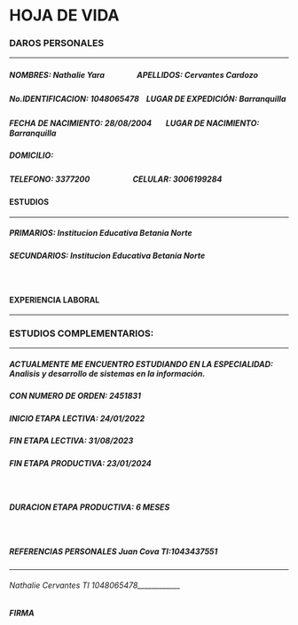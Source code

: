 # **HOJA DE VIDA**

### **DAROS PERSONALES**
---
##### NOMBRES: Nathalie Yara ㅤㅤㅤㅤ APELLIDOS: Cervantes Cardozo
##### No.IDENTIFICACION: 1048065478ㅤLUGAR DE EXPEDICIÓN: Barranquilla
##### FECHA DE NACIMIENTO: 28/08/2004ㅤㅤLUGAR DE NACIMIENTO: Barranquilla
##### DOMICILIO:
##### TELEFONO: 3377200ㅤㅤㅤㅤㅤㅤCELULAR: 3006199284
#### **ESTUDIOS**
____
##### PRIMARIOS: Institucion Educativa Betania Norte
##### SECUNDARIOS: Institucion Educativa Betania Norte
ㅤㅤ
#### **EXPERIENCIA LABORAL**
____
### **ESTUDIOS COMPLEMENTARIOS:**
___
##### ACTUALMENTE ME ENCUENTRO ESTUDIANDO EN LA ESPECIALIDAD: Analisis y desarrollo de sistemas en la información.
##### CON NUMERO DE ORDEN: 2451831
##### INICIO ETAPA LECTIVA: 24/01/2022
##### FIN ETAPA LECTIVA: 31/08/2023
##### FIN ETAPA PRODUCTIVA: 23/01/2024
ㅤㅤ
##### **DURACION ETAPA PRODUCTIVA**: 6 MESES
ㅤㅤ
##### **REFERENCIAS PERSONALES Juan Cova  TI:1043437551**
___

###### Nathalie Cervantes  TI 1048065478____________
###### **FIRMA**
